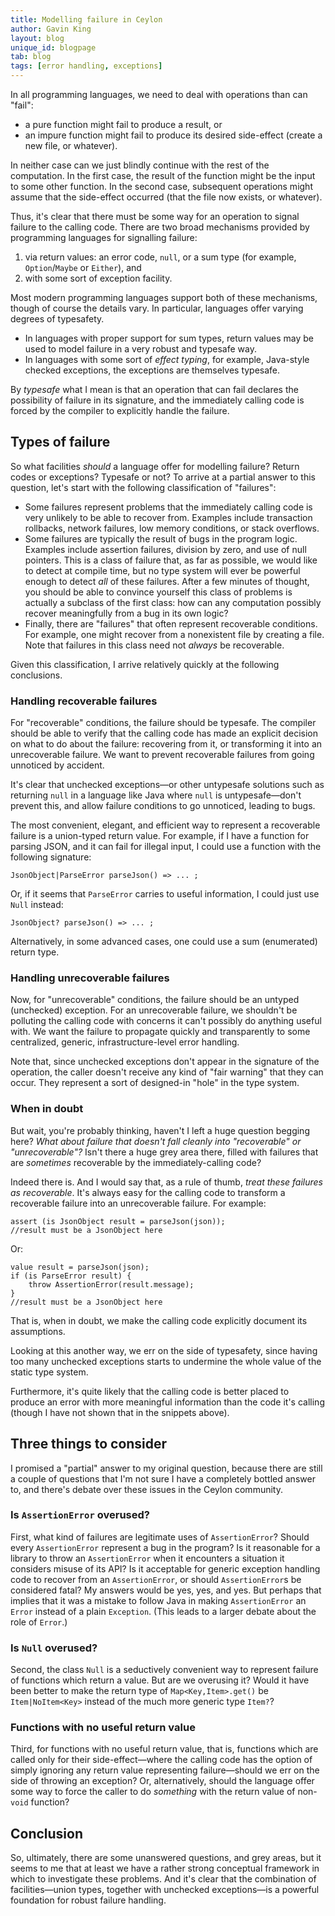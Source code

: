 ```yaml
---
title: Modelling failure in Ceylon
author: Gavin King
layout: blog
unique_id: blogpage
tab: blog
tags: [error handling, exceptions]
---
```


In all programming languages, we need to deal with operations
than can "fail":

- a pure function might fail to produce a result, or
- an impure function might fail to produce its desired 
  side-effect (create a new file, or whatever).

In neither case can we just blindly continue with the rest 
of the computation. In the first case, the result of the
function might be the input to some other function. In the
second case, subsequent operations might assume that the
side-effect occurred (that the file now exists, or whatever).

Thus, it's clear that there must be some way for an operation
to signal failure to the calling code. There are two broad
mechanisms provided by programming languages for signalling 
failure:

1. via return values: an error code, `null`, or a sum 
   type (for example, `Option`/`Maybe` or `Either`), and
2. with some sort of exception facility.

Most modern programming languages support both of these
mechanisms, though of course the details vary. In particular,
languages offer varying degrees of typesafety. 

- In languages with proper support for sum types, return 
  values may be used to model failure in a very robust and 
  typesafe way.
- In languages with some sort of _effect typing_, for example, 
  Java-style checked exceptions, the exceptions are themselves
  typesafe.

By _typesafe_ what I mean is that an operation that can fail
declares the possibility of failure in its signature, and 
the immediately calling code is forced by the compiler to 
explicitly handle the failure.

## Types of failure

So what facilities _should_ a language offer for modelling
failure? Return codes or exceptions? Typesafe or not? To
arrive at a partial answer to this question, let's start with
the following classification of "failures":

- Some failures represent problems that the immediately 
  calling code is very unlikely to be able to recover from.
  Examples include transaction rollbacks, network failures,
  low memory conditions, or stack overflows.
- Some failures are typically the result of bugs in the
  program logic. Examples include assertion failures, 
  division by zero, and use of null pointers. This is a 
  class of failure that, as far as possible, we would like 
  to detect at compile time, but no type system will ever be
  powerful enough to detect _all_ of these failures. After a
  few minutes of thought, you should be able to convince 
  yourself this class of problems is actually a subclass of
  the first class: how can any computation possibly recover 
  meaningfully from a bug in its own logic?
- Finally, there are "failures" that often represent 
  recoverable conditions. For example, one might recover 
  from a nonexistent file by creating a file. Note that 
  failures in this class need not _always_ be recoverable.

Given this classification, I arrive relatively quickly at
the following conclusions.

### Handling recoverable failures 

For "recoverable" conditions, the failure should be typesafe.
The compiler should be able to verify that the calling code
has made an explicit decision on what to do about the failure: 
recovering from it, or transforming it into an unrecoverable 
failure. We want to prevent recoverable failures from going 
unnoticed by accident.

It's clear that unchecked exceptions&mdash;or other untypesafe
solutions such as returning `null` in a language like Java
where `null` is untypesafe&mdash;don't prevent this, and allow
failure conditions to go unnoticed, leading to bugs.

The most convenient, elegant, and efficient way to represent 
a recoverable failure is a union-typed return value. For 
example, if I have a function for parsing JSON, and it can
fail for illegal input, I could use a function with the
following signature:

    JsonObject|ParseError parseJson() => ... ;

Or, if it seems that `ParseError` carries to useful information,
I could just use `Null` instead:

    JsonObject? parseJson() => ... ;

Alternatively, in some advanced cases, one could use a sum 
(enumerated) return type.

### Handling unrecoverable failures 

Now, for "unrecoverable" conditions, the failure should be an
untyped (unchecked) exception. For an unrecoverable failure,
we shouldn't be polluting the calling code with concerns it
can't possibly do anything useful with. We want the failure 
to propagate quickly and transparently to some centralized, 
generic, infrastructure-level error handling.

Note that, since unchecked exceptions don't appear in the
signature of the operation, the caller doesn't receive any
kind of "fair warning" that they can occur. They represent
a sort of designed-in "hole" in the type system.

### When in doubt

But wait, you're probably thinking, haven't I left a huge
question begging here?  _What about failure that doesn't fall
cleanly into "recoverable" or "unrecoverable"?_ Isn't there
a huge grey area there, filled with failures that are
_sometimes_ recoverable by the immediately-calling code?

Indeed there is. And I would say that, as a rule of thumb,
_treat these failures as recoverable_. It's always easy for 
the calling code to transform a recoverable failure into an
unrecoverable failure. For example:

<!-- try: -->
    assert (is JsonObject result = parseJson(json));
    //result must be a JsonObject here

Or:

 <!-- try: -->
    value result = parseJson(json);
    if (is ParseError result) {
        throw AssertionError(result.message);
    }
    //result must be a JsonObject here

That is, when in doubt, we make the calling code explicitly 
document its assumptions.

Looking at this another way, we err on the side of typesafety, 
since having too many unchecked exceptions starts to undermine 
the whole value of the static type system.

Furthermore, it's quite likely that the calling code is better 
placed to produce an error with more meaningful information 
than the code it's calling (though I have not shown that in 
the snippets above).

## Three things to consider

I promised a "partial" answer to my original question, because 
there are still a couple of questions that I'm not sure I have
a completely bottled answer to, and there's debate over these
issues in the Ceylon community.

### Is `AssertionError` overused?

First, what kind of failures are legitimate uses of 
`AssertionError`? Should every `AssertionError` represent a
bug in the program? Is it reasonable for a library to throw 
an `AssertionError` when it encounters a situation it 
considers misuse of its API? Is it acceptable for generic 
exception handling code to recover from an `AssertionError`, 
or should `AssertionError`s be considered fatal? My answers 
would be yes, yes, and yes. But perhaps that implies that it 
was a mistake to follow Java in making `AssertionError` an 
`Error` instead of a plain `Exception`. (This leads to a 
larger debate about the role of `Error`.)

### Is `Null` overused?

Second, the class `Null` is a seductively convenient way to
represent failure of functions which return a value. But are
we overusing it? Would it have been better to make the return
type of `Map<Key,Item>.get()` be `Item|NoItem<Key>` instead 
of the much more generic type `Item?`?

### Functions with no useful return value 

Third, for functions with no useful return value, that is,
functions which are called only for their side-effect&mdash;where
the calling code has the option of simply ignoring any return
value representing failure&mdash;should we err on the side of 
throwing an exception? Or, alternatively, should the language
offer some way to force the caller to do _something_ with the 
return value of non-`void` function?

## Conclusion

So, ultimately, there are some unanswered questions, and grey
areas, but it seems to me that at least we have a rather 
strong conceptual framework in which to investigate these 
problems. And it's clear that the combination of 
facilities&mdash;union types, together with unchecked 
exceptions&mdash;is a powerful foundation for robust failure 
handling. 
